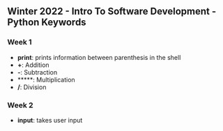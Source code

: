 ## Winter 2022 - Intro To Software Development - Python Keywords

### Week 1
* **print**: prints information between parenthesis in the shell
* **+**: Addition
* **-**: Subtraction
* *****: Multiplication
* **/**: Division


### Week 2
* **input**: takes user input
